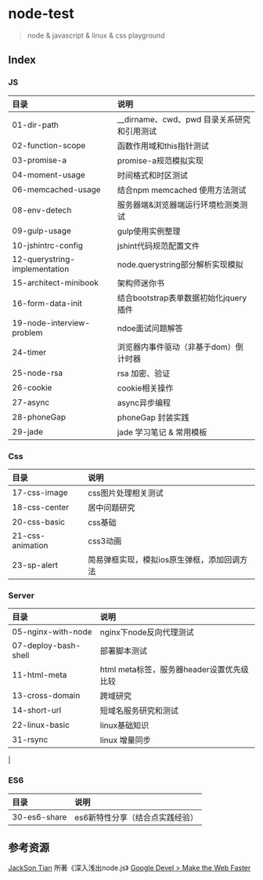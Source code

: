 # node-test
>node & javascript & linux & css playground

## Index
### JS
| 目录 | 说明
|:---|:---
| 01-dir-path |  __dirname、cwd、pwd 目录关系研究和引用测试
| 02-function-scope | 函数作用域和this指针测试
| 03-promise-a  | promise-a规范模拟实现
| 04-moment-usage | 时间格式和时区测试
| 06-memcached-usage  |  结合npm memcached 使用方法测试
| 08-env-detech    |     服务器端&浏览器端运行环境检测类测试     
| 09-gulp-usage     |    gulp使用实例整理
| 10-jshintrc-config  |   jshint代码规范配置文件
| 12-querystring-implementation  |  node.querystring部分解析实现模拟
| 15-architect-minibook | 架构师迷你书
| 16-form-data-init   |  结合bootstrap表单数据初始化jquery插件
| 19-node-interview-problem  |  ndoe面试问题解答
| 24-timer           |   浏览器内事件驱动（非基于dom）倒计时器
| 25-node-rsa        |   rsa 加密、验证
| 26-cookie  | cookie相关操作
| 27-async | async异步编程
| 28-phoneGap | phoneGap 封装实践
| 29-jade | jade 学习笔记 & 常用模板

### Css
| 目录 | 说明
|:---|:---
| 17-css-image       |   css图片处理相关测试
| 18-css-center      |   居中问题研究
| 20-css-basic       |   css基础
| 21-css-animation   |   css3动画
| 23-sp-alert        |   简易弹框实现，模拟ios原生弹框，添加回调方法


### Server
| 目录 | 说明
|:---|:---
| 05-nginx-with-node  |  nginx下node反向代理测试
| 07-deploy-bash-shell | 部署脚本测试
| 11-html-meta   |    html meta标签，服务器header设置优先级比较
| 13-cross-domain    |   跨域研究
| 14-short-url       |   短域名服务研究和测试   
| 22-linux-basic     |   linux基础知识
| 31-rsync | linux 增量同步
|

### ES6
| 目录 | 说明
|:--- |:---
|30-es6-share | es6新特性分享（结合点实践经验）


## 参考资源
[JackSon Tian](https://github.com/JacksonTian) 所著《深入浅出node.js》
[Google Devel > Make the Web Faster](https://developers.google.com/speed/)